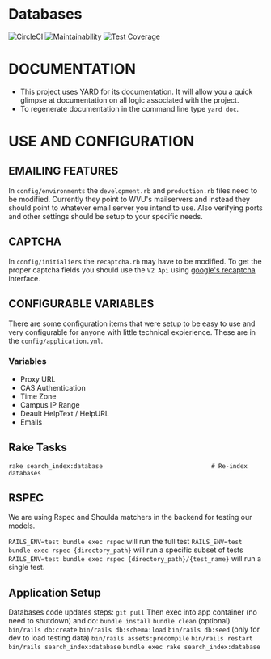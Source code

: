 # Databases 
[![CircleCI](https://circleci.com/gh/wvulibraries/databases.svg?style=svg)](https://circleci.com/gh/wvulibraries/databases)
[![Maintainability](https://api.codeclimate.com/v1/badges/dc9fb3109c8a8ff1301c/maintainability)](https://codeclimate.com/github/wvulibraries/databases/maintainability)
[![Test Coverage](https://api.codeclimate.com/v1/badges/dc9fb3109c8a8ff1301c/test_coverage)](https://codeclimate.com/github/wvulibraries/databases/test_coverage)

# DOCUMENTATION
- This project uses YARD for its documentation.  It will allow you a quick glimpse at documentation on all logic associated with the project.
- To regenerate documentation in the command line type `yard doc`.  

# USE AND CONFIGURATION 

## EMAILING FEATURES 
In `config/environments` the `development.rb` and `production.rb` files need to be modified.  Currently they point to WVU's mailservers and instead they should point to whatever email server you intend to use.  Also verifying ports and other settings should be setup to your specific needs.   

## CAPTCHA 
In `config/initialiers` the `recaptcha.rb` may have to be modified.  To get the proper captcha fields you should use the `V2 Api` using [google's recaptcha](https://www.google.com/recaptcha/) interface.

## CONFIGURABLE VARIABLES 
There are some configuration items that were setup to be easy to use and very configurable for anyone with little technical expierience.  These are in the `config/application.yml`.

### Variables 
- Proxy URL
- CAS Authentication 
- Time Zone
- Campus IP Range  
- Deault HelpText / HelpURL
- Emails 

## Rake Tasks

```
rake search_index:database                              # Re-index databases
```

## RSPEC
We are using Rspec and Shoulda matchers in the backend for testing our models.

`RAILS_ENV=test bundle exec rspec` will run the full test
`RAILS_ENV=test bundle exec rspec {directory_path}` will run a specific subset of tests
`RAILS_ENV=test bundle exec rspec {directory_path}/{test_name}` will run a single test.

## Application Setup
Databases code updates steps:
`git pull`
Then exec into app container (no need to shutdown) and do:
`bundle install`
`bundle clean` (optional)
`bin/rails db:create`
`bin/rails db:schema:load`
`bin/rails db:seed` (only for dev to load testing data)
`bin/rails assets:precompile`
`bin/rails restart`
`bin/rails search_index:database`
`bundle exec rake search_index:database`